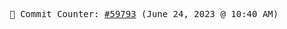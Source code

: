 <p align="center">
    <samp>
        📮 Commit Counter: <a href="https://github.com/Javascript-void0/Javascript-void0/commits/main">#59793</a> (June 24, 2023 @ 10:40 AM)
    </samp>
</p>